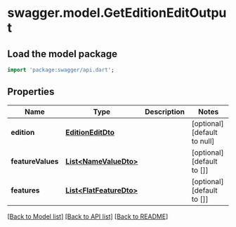 # swagger.model.GetEditionEditOutput

## Load the model package
```dart
import 'package:swagger/api.dart';
```

## Properties
Name | Type | Description | Notes
------------ | ------------- | ------------- | -------------
**edition** | [**EditionEditDto**](EditionEditDto.md) |  | [optional] [default to null]
**featureValues** | [**List&lt;NameValueDto&gt;**](NameValueDto.md) |  | [optional] [default to []]
**features** | [**List&lt;FlatFeatureDto&gt;**](FlatFeatureDto.md) |  | [optional] [default to []]

[[Back to Model list]](../README.md#documentation-for-models) [[Back to API list]](../README.md#documentation-for-api-endpoints) [[Back to README]](../README.md)


